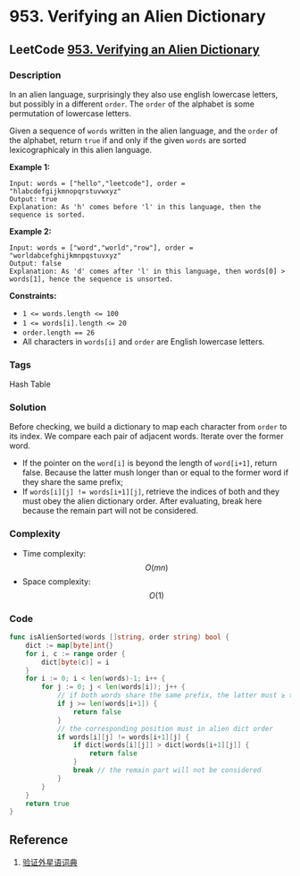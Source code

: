 # 953. Verifying an Alien Dictionary

## LeetCode [953. Verifying an Alien Dictionary](title)

### Description

In an alien language, surprisingly they also use english lowercase letters, but possibly in a different `order`. The `order` of the alphabet is some permutation of lowercase letters.

Given a sequence of `words` written in the alien language, and the `order` of the alphabet, return `true` if and only if the given `words` are sorted lexicographicaly in this alien language.

**Example 1:**

```text
Input: words = ["hello","leetcode"], order = "hlabcdefgijkmnopqrstuvwxyz"
Output: true
Explanation: As 'h' comes before 'l' in this language, then the sequence is sorted.
```

**Example 2:**

```text
Input: words = ["word","world","row"], order = "worldabcefghijkmnpqstuvxyz"
Output: false
Explanation: As 'd' comes after 'l' in this language, then words[0] > words[1], hence the sequence is unsorted.
```

**Constraints:**

* `1 <= words.length <= 100`
* `1 <= words[i].length <= 20`
* `order.length == 26`
* All characters in `words[i]` and `order` are English lowercase letters.

### Tags

Hash Table

### Solution

Before checking, we build a dictionary to map each character from `order` to its index. We compare each pair of adjacent words. Iterate over the former word.

* If the pointer on the `word[i]` is beyond the length of `word[i+1]`, return false. Because the latter mush longer than or equal to the former word if they share the same prefix;
* If `words[i][j] != words[i+1][j]`, retrieve the indices of both and they must obey the alien dictionary order. After evaluating, break here because the remain part will not be considered.

### Complexity

* Time complexity: $$O(mn)$$
* Space complexity: $$O(1)$$

### Code

```go
func isAlienSorted(words []string, order string) bool {
	dict := map[byte]int{}
	for i, c := range order {
		dict[byte(c)] = i
	}
	for i := 0; i < len(words)-1; i++ {
		for j := 0; j < len(words[i]); j++ {
			// if both words share the same prefix, the latter must ≥ the former
			if j >= len(words[i+1]) {
				return false
			}
			// the corresponding position must in alien dict order
			if words[i][j] != words[i+1][j] {
				if dict[words[i][j]] > dict[words[i+1][j]] {
					return false
				}
				break // the remain part will not be considered
			}
		}
	}
	return true
}
```

## Reference

1. [验证外星语词典](https://leetcode-cn.com/problems/verifying-an-alien-dictionary/solution/yan-zheng-wai-xing-yu-ci-dian-by-leetcode/)

